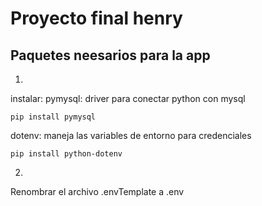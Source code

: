 # Proyecto final henry

## Paquetes neesarios para la app
1.
instalar:
pymysql: driver para conectar python con mysql
```
pip install pymysql
```
dotenv: maneja las variables de entorno para credenciales
```
pip install python-dotenv
```
2.
Renombrar el archivo .envTemplate a .env